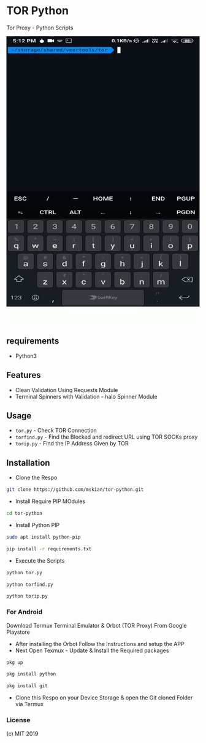 # TOR Python

Tor Proxy - Python Scripts

<p>
<img src="https://raw.githubusercontent.com/mskian/tor-python/master/screenshot.gif" width="600" height="750">
</p>

## requirements

- Python3

## Features

- Clean Validation Using Requests Module
- Terminal Spinners with Validation - halo Spinner Module

## Usage

- `tor.py` - Check TOR Connection
- `torfind.py` - Find the Blocked and redirect URL using TOR SOCKs proxy
- `torip.py` - Find the IP Address Given by TOR

## Installation

- Clone the Respo

```bash
git clone https://github.com/mskian/tor-python.git
```

- Install Require PIP MOdules

```bash
cd tor-python
```

- Install Python PIP

```bash
sudo apt install python-pip
```

```bash
pip install -r requirements.txt
```

- Execute the Scripts

```bash
python tor.py
```

```bash
python torfind.py
```

```bash
python torip.py
```

### For Android

Download Termux Terminal Emulator & Orbot (TOR Proxy) From Google Playstore

- After installing the Orbot Follow the Instructions and setup the APP
- Next Open Texmux - Update & Install the Required packages

```bash
pkg up
```

```bash
pkg install python
```

```bash
pkg install git
```

- Clone this Respo on your Device Storage & open the Git cloned Folder via Termux

### License

(c) MIT 2019

